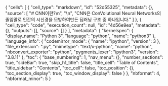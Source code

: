 {
 "cells": [
  {
   "cell_type": "markdown",
   "id": "52d55325",
   "metadata": {},
   "source": [
    "# CNN이란?\n",
    "\n",
    "CNN은 ConVolutional Neural Networks의 줄임말로 인간의 시신경을 모방하여만든 딥러닝 구조 중 하나입니다."
   ]
  },
  {
   "cell_type": "code",
   "execution_count": null,
   "id": "4d56e9ea",
   "metadata": {},
   "outputs": [],
   "source": []
  }
 ],
 "metadata": {
  "kernelspec": {
   "display_name": "Python 3",
   "language": "python",
   "name": "python3"
  },
  "language_info": {
   "codemirror_mode": {
    "name": "ipython",
    "version": 3
   },
   "file_extension": ".py",
   "mimetype": "text/x-python",
   "name": "python",
   "nbconvert_exporter": "python",
   "pygments_lexer": "ipython3",
   "version": "3.8.11"
  },
  "toc": {
   "base_numbering": 1,
   "nav_menu": {},
   "number_sections": true,
   "sideBar": true,
   "skip_h1_title": false,
   "title_cell": "Table of Contents",
   "title_sidebar": "Contents",
   "toc_cell": false,
   "toc_position": {},
   "toc_section_display": true,
   "toc_window_display": false
  }
 },
 "nbformat": 4,
 "nbformat_minor": 5
}
